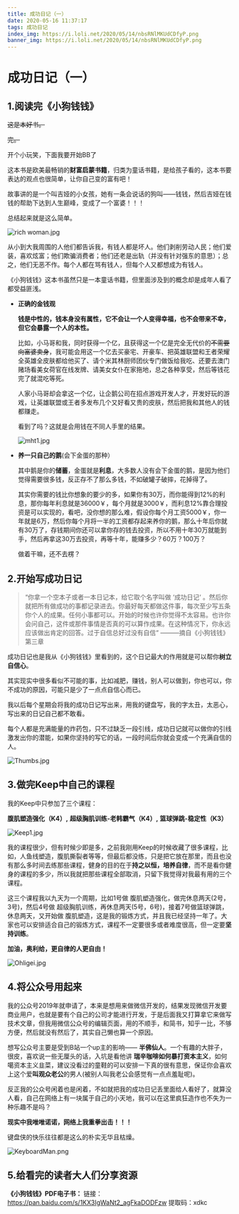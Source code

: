 ```yaml
---
title: 成功日记（一）
date: 2020-05-16 11:37:17
tags: 成功日记
index_img: https://i.loli.net/2020/05/14/nbsRNlMKUdCDfyP.png
banner_img: https://i.loli.net/2020/05/14/nbsRNlMKUdCDfyP.png
---
```






# 成功日记（一）





## 1.阅读完《小狗钱钱》

~~这是本好书。~~

~~完。~~

开个小玩笑，下面我要开始BB了

这本书是欧美最畅销的**财富启蒙书籍**，归类为童话书籍，是给孩子看的，这本书要表达的观点也很简单，让你自己变的富有吧！

故事讲的是一个叫吉娅的小女孩，她有一条会说话的狗叫——钱钱，然后吉娅在钱钱的帮助下达到人生巅峰，变成了一个富婆！！！

总结起来就是这么简单。

![rich woman.jpg](https://i.loli.net/2020/05/16/yGHN3DX8EsrecWY.jpg)

从小到大我周围的人他们都告诉我，有钱人都是坏人。他们剥削劳动人民；他们爱装，喜欢炫富；他们欺骗消费者；他们还老是出轨（并没有针对强东的意思）；总之，他们无恶不作。每个人都在骂有钱人，但每个人又都想成为有钱人。

《小狗钱钱》这本书虽然只是一本童话书籍，但里面涉及到的概念却是成年人看了都受益匪浅。

- **正确的金钱观**

  **钱是中性的，钱本身没有属性，它不会让一个人变得幸福，也不会带来不幸，但它会暴露一个人的本性。**

  比如，小马哥和我，同时获得一个亿，且获得这一个亿是完全无代价的~~不需要向富婆卖身~~，我可能会用这一个亿去买豪宅、开豪车、把英雄联盟和王者荣耀全英雄全皮肤都给他买了、请个米其林厨师团伙专门做饭给我吃、还要去澳门赌场看美女荷官在线发牌、请美女女仆在家拖地，总之各种享受，然后等钱花完了就混吃等死。

  人家小马哥却会拿这一个亿，让企鹅公司在招点游戏开发人才，开发好玩的游戏，让英雄联盟或王者多发布几个又好看又贵的皮肤，然后把我和其他人的钱都赚走。

  看到了吗？这就是会用钱在不同人手里的结果。

  ![mht1.jpg](https://i.loli.net/2020/05/16/YCEUPx7MqitBrs2.jpg)

- **养一只自己的鹅**(会下金蛋的那种）

  其中鹅是你的**储蓄**，金蛋就是**利息**，大多数人没有会下金蛋的鹅，是因为他们觉得需要很多钱，反正存不了那么多钱，不如破罐子破摔，花掉得了。

  其实你需要的钱比你想象的要少的多，如果你有30万，而你能得到12%的利息，那你每年利息就是36000￥，每个月就是3000￥，而利息12%靠合理投资是可以实现的，看吧，没你想的那么难，假设你每个月工资5000￥，你一年就是6万，然后你每个月将一半的工资都存起来养你的鹅，那么十年后你就有30万了，存钱期间你还可以拿你存的钱去投资，所以不用十年30万就能到手，然后再拿这30万去投资，再等十年，能赚多少？60万？100万？

  做着干嘛，还不去楞？

  

## 2.开始写成功日记
> “你拿一个空本子或者一本日记本，给它取个名字叫做 ‘成功日记‘ 。然后你就把所有做成功的事都记录进去。你最好每天都做这件事，每次至少写五条你个人的成果。任何小事都可以。开始的时候也许你觉得不太容易。也许你会问自己，这件或那件事情是否真的可以算作成果。在这种情况下，你永远应该做出肯定的回答。过于自信总好过没有自信“  ———摘自《小狗钱钱》第三章

成功日记也是我从《小狗钱钱》里看到的，这个日记最大的作用就是可以帮你**树立自信心**。

其实现实中很多看似不可能的事，比如减肥，赚钱，别人可以做到，你也可以，你不成功的原因，可能只是少了一点点自信心而已。

我以后每个星期会将我的成功日记写出来，用我的键盘写，我的字太丑，太恶心，写出来的日记自己都不敢看。

每个人都是充满能量的炸药包，只不过缺乏一段引线，成功日记就可以做你的引线激发出你的潜能，如果你坚持的写它的话，一段时间后你就会变成一个充满自信的人。

![Thumbs.jpg](https://i.loli.net/2020/05/16/roewuIlMXUkVgWH.jpg)



## 3.做完Keep中自己的课程

我的Keep中只参加了三个课程：

**腹肌塑造强化（K4）,** **超级胸肌训练-老韩霸气（K4）,** **篮球弹跳-稳定性（K3）**

![Keep1.jpg](https://i.loli.net/2020/05/16/X1eZo5ykdULwlDs.jpg)

我的课程很少，但有时候少即是多，之前我刚用Keep的时候收藏了很多课程，比如，人鱼线塑造，腹肌撕裂者等等，但最后都没练，只是把它放在那里，而且也没有那么多时间去练那些课程，健身的目的在于**持之以恒，培养自律**，而不是看你健身的课程的多少，所以我就把那些课程全部取消，只留下我觉得对我最有用的三个课程。

这三个课程我以九天为一个周期，比如1号做 腹肌塑造强化，做完休息两天(2号，3号)，然后4号做 超级胸肌训练，再休息两天(5号，6号)，接着7号做篮球弹跳，休息两天，又开始做 腹肌塑造，这是我的锻炼方式，并且我已经坚持一年了。大家也可以安排适合自己的锻炼方式，课程不一定要很多或者难度很高，但一定要**坚持训练**。

**加油，奥利给，更自律的人更自由！**

![Ohligei.jpg](https://i.loli.net/2020/05/16/pBHkI74oK8qWO3G.jpg)



## 4.将公众号用起来

我的公众号2019年就申请了，本来是想用来做微信开发的，结果发现微信开发要商业用户，也就是要有个自己的公司才能进行开发，于是后面我又打算拿它来做写技术文章，但我用微信公众号的编辑页面，用的不顺手，和简书，知乎一比，不够方便，然后就没有然后了，其实自己懒也算一个原因。

想写公众号主要是受到B站一个up主的影响—— **半佛仙人**。一个有趣的大胖子，很皮，喜欢说一些无厘头的话，入坑是看他讲 **瑞辛咖啡如何暴打资本主义**，如何噶资本主义韭菜，建议没看过的童鞋的可以安排一下真的很有意思，保证你会喜欢上这个爱**叫观众老公**的男人(被别人叫我老公会感觉有一点点羞耻呢)。

反正我的公众号闲着也是闲着，不如就把我的成功日记丢里面给人看好了，就算没人看，自己在网络上有一块属于自己的小天地，我可以在这里疯狂造作也不失为一种乐趣不是吗？

**现实中我唯唯诺诺，网络上我重拳出击！！！**

键盘侠的快乐往往都是这么的朴实无华且枯燥。

![KeyboardMan.png](https://i.loli.net/2020/05/16/ktbMNDCSWIrmJ3g.png)



## 5.给看完的读者大人们分享资源

**《小狗钱钱》PDF电子书：**
链接：https://pan.baidu.com/s/1KX3IgWaNt2_agFkaDODFzw 
提取码：xdkc